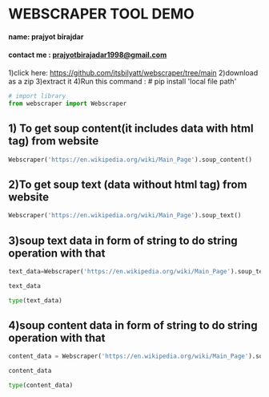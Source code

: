 #  WEBSCRAPER TOOL DEMO 

#### name:        prajyot birajdar
#### contact me : prajyotbirajadar1998@gmail.com
1)click here:  https://github.com/itsbilyatt/webscraper/tree/main
2)download as a zip
3)extract it
4)Run this command : # pip install 'local file path'  
        

```python
# import library
from webscraper import Webscraper
```

## 1) To get soup content(it includes data with html tag) from website


```python
Webscraper('https://en.wikipedia.org/wiki/Main_Page').soup_content()
```

## 2)To get soup text (data without html tag) from website


```python
Webscraper('https://en.wikipedia.org/wiki/Main_Page').soup_text()
```

## 3)soup text  data in form of string to do string operation with that


```python
text_data=Webscraper('https://en.wikipedia.org/wiki/Main_Page').soup_text_string()
```


```python
text_data
```


```python
type(text_data)
```

## 4)soup content  data in form of string to do string operation with that 


```python
content_data = Webscraper('https://en.wikipedia.org/wiki/Main_Page').soup_content_string()
```


```python
content_data
```


```python
type(content_data)
```


```python

```

